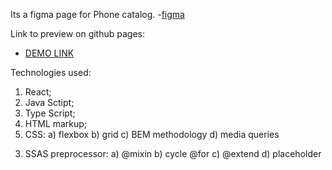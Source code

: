 Its a figma page for Phone catalog.
-[figma](https://www.figma.com/design/uEetgWenSRxk9jgiym6Yzp/Phone-catalog-redesign?node-id=0-1&t=JraY9zm8LMi4G9JN-0)

Link to preview on github pages:
- [DEMO LINK](https://julyapetrovskaya.github.io/phone-catalog)

Technologies used:
1. React;
2. Java Sctipt;
3. Type Script;
1. HTML markup;
2. CSS:
  a) flexbox
  b) grid
  c) BEM methodology
  d) media queries
3) SSAS preprocessor:
  a) @mixin
  b) cycle @for
  c) @extend
  d) placeholder